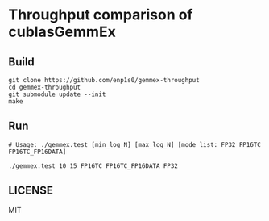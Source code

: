 # Throughput comparison of cublasGemmEx

## Build
```
git clone https://github.com/enp1s0/gemmex-throughput
cd gemmex-throughput
git submodule update --init
make
```

## Run
```
# Usage: ./gemmex.test [min_log_N] [max_log_N] [mode list: FP32 FP16TC FP16TC_FP16DATA]

./gemmex.test 10 15 FP16TC FP16TC_FP16DATA FP32
```

## LICENSE

MIT
